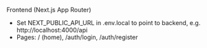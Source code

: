 Frontend (Next.js App Router)

- Set NEXT_PUBLIC_API_URL in .env.local to point to backend, e.g. http://localhost:4000/api
- Pages: / (home), /auth/login, /auth/register
